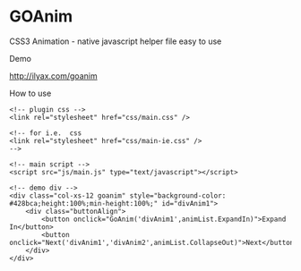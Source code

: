 GOAnim
======

CSS3 Animation - native javascript  helper file easy to use 

Demo

http://ilyax.com/goanim


How to use 

    <!-- plugin css -->
    <link rel="stylesheet" href="css/main.css" />
    
    <!-- for i.e.  css 
    <link rel="stylesheet" href="css/main-ie.css" />
    -->
    
    <!-- main script -->
    <script src="js/main.js" type="text/javascript"></script>
    
    <!-- demo div -->
    <div class="col-xs-12 goanim" style="background-color: #428bca;height:100%;min-height:100%;" id="divAnim1">
        <div class="buttonAlign">
            <button onclick="GoAnim('divAnim1',animList.ExpandIn)">Expand In</button>
            <button onclick="Next('divAnim1','divAnim2',animList.CollapseOut)">Next</button>
        </div>
    </div>
